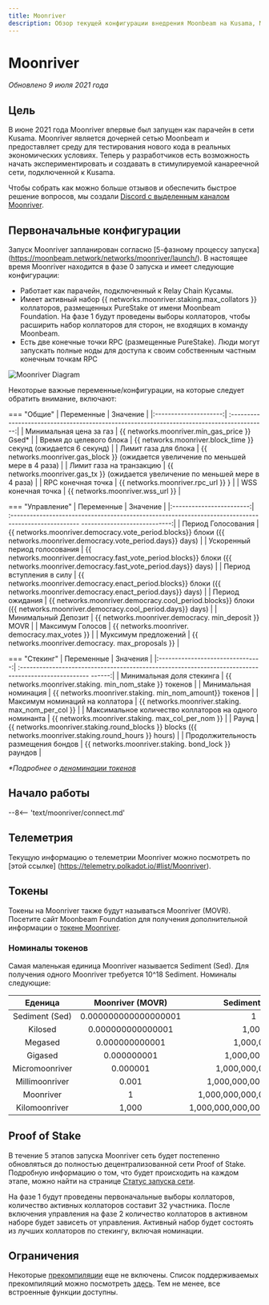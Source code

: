 ```yaml
---
title: Moonriver
description: Обзор текущей конфигурации внедрения Moonbeam на Kusama, Moonriver и информация о том, как начать создавать на ее основе, используя Solidity.
---
```


# Moonriver

_Обновлено 9 июля 2021 года_

## Цель

В июне 2021 года Moonriver впервые был запущен как парачейн в сети Kusama. Moonriver является дочерней сетью Moonbeam и предоставляет среду для тестирования нового кода в реальных экономических условиях. Теперь у разработчиков есть возможность начать экспериментировать и создавать в стимулируемой канареечной сети, подключенной к Kusama.

Чтобы собрать как можно больше отзывов и обеспечить быстрое решение вопросов, мы создали [Discord с выделенным каналом Moonriver](https://discord.gg/5TaUvbRvgM).

## Первоначальные конфигурации

Запуск Moonriver запланирован согласно [5-фазному процессу запуска] (https://moonbeam.network/networks/moonriver/launch/). В настоящее время Moonriver находится в фазе 0 запуска и имеет следующие конфигурации:

- Работает как парачейн, подключенный к Relay Chain Кусамы.
- Имеет активный набор {{ networks.moonriver.staking.max_collators }} коллаторов, размещенных PureStake от имени Moonbeam Foundation. На фазе 1 будут проведены выборы коллаторов, чтобы расширить набор коллаторов для сторон, не входящих в команду Moonbeam.
- Есть две конечные точки RPC (размещенные PureStake). Люди могут запускать полные ноды для доступа к своим собственным частным конечным точкам RPC

![Moonriver Diagram](/images/moonriver/moonriver-diagram.png)

Некоторые важные переменные/конфигурации, на которые следует обратить внимание, включают:

=== "Общие"
    |       Переменные        |                                               Значение                                           |
    |:---------------------:|    :-----------------------------------------------------------------------------------------:|
    |   Минимальная цена за газ   | {{ networks.moonriver.min_gas_price }} Gsed*  |
    |   Время  до целевого блока   |          {{ networks.moonriver.block_time }} секунд  (ожидается 6          секунд)           |
    |    Лимит газа для блока    |         {{ networks.moonriver.gas_block }} (ожидается увеличение по меньшей мере в    4 раза)          |
    | Лимит газа на транзакцию |           {{ networks.moonriver.gas_tx }} (ожидается увеличение по меньшей мере в      4 раза)           |
    |     RPC конечная точка      |                             {{ networks.moonriver.rpc_url }}    }                              |
    |     WSS конечная точка      |                             {{ networks.moonriver.wss_url }}                              |

=== "Управление"
    |         Переменные         |                                                                  Значение                                                              |
    |:------------------------:|    :---------------------------------------------------------------------------------------------------    ----------------------------:|
    |      Период Голосования       |      {{ networks.moonriver.democracy.vote_period.blocks}} блоки ({{     networks.moonriver.democracy.vote_period.days}} days)      |
    | Ускоренный период голосования | {{ networks.moonriver.democracy.fast_vote_period.blocks}} блоки ({{     networks.moonriver.democracy.fast_vote_period.days}} days) |
    |     Период вступления в силу    |     {{ networks.moonriver.democracy.enact_period.blocks}} блоки ({{     networks.moonriver.democracy.enact_period.days}} days)      |
    |     Период ожидания      |      {{ networks.moonriver.democracy.cool_period.blocks}} блоки ({{     networks.moonriver.democracy.cool_period.days}} days)      |
    |     Минимальный Депозит      |                                       {{ networks.moonriver.democracy.    min_deposit }} MOVR                                       |
    |      Максимум Голосов       |                                          {{ networks.moonriver.    democracy.max_votes }}                                           |
    |    Муксимум предложений     |                                        {{ networks.moonriver.democracy.    max_proposals }}                                         |

=== "Стекинг"
    |             Переменные             |                                                       Значения                                                   |
    |:--------------------------------:|    :---------------------------------------------------------------------------------------------------    ------:|
    |     Минимальная доля стекинга     |                           {{ networks.moonriver.staking.    min_nom_stake }} токенов                           |
    |       Минимальная номинация        |                           {{ networks.moonriver.staking.    min_nom_amount}} токенов                           |
    | Максимум номинаций на коллатора |                             {{ networks.moonriver.staking.    max_nom_per_col }}                              |
    | Максимальное количество коллаторов на одного номинанта  |                             {{ networks.moonriver.staking.    max_col_per_nom }}                              |
    |              Раунд               | {{ networks.moonriver.staking.round_blocks }} blocks ({{     networks.moonriver.staking.round_hours }} hours) |
    |          Продолжительность размещения бондов           |                             {{ networks.moonriver.staking.    bond_lock }} раундов                             |

_*Подробнее о [деноминации токенов](#_6)_

## Начало работы

--8<-- 'text/moonriver/connect.md'

## Телеметрия

Текущую информацию о телеметрии Moonriver можно посмотреть по [этой ссылке] (https://telemetry.polkadot.io/#list/Moonriver).

## Токены

Токены на Moonriver также будут называться Moonriver (MOVR). Посетите сайт Moonbeam Foundation для получения дополнительной информации о [токене Moonriver](https://moonbeam.foundation/moonriver-token/). 

### Номиналы токенов

Самая маленькая единица Moonriver называется Sediment (Sed). Для получения одного Moonriver требуется 10^18 Sediment. Номиналы следующие:

|      Еденица      |   Moonriver (MOVR)   |        Sediment (Sed)         |
|:--------------:|:--------------------:|:-----------------------------:|
| Sediment (Sed) | 0.000000000000000001 |               1               |
|    Kilosed     |  0.000000000000001   |             1,000             |
|    Megased     |    0.000000000001    |           1,000,000           |
|    Gigased     |     0.000000001      |         1,000,000,000         |
| Micromoonriver |       0.000001       |       1,000,000,000,000       |
| Millimoonriver |        0.001         |     1,000,000,000,000,000     |
|   Moonriver    |          1           |   1,000,000,000,000,000,000   |
| Kilomoonriver  |        1,000         | 1,000,000,000,000,000,000,000 |

## Proof of Stake

В течение 5 этапов запуска Moonriver сеть будет постепенно обновляться до полностью децентрализованной сети Proof of Stake. Подробную информацию о том, что будет происходить на каждом этапе, можно найти на странице [Статус запуска сети](https://moonbeam.network/networks/moonriver/launch/).

На фазе 1 будут проведены первоначальные выборы коллаторов, количество активных коллаторов составит 32 участника. После включения управления на фазе 2 количество коллаторов в активном наборе будет зависеть от управления. Активный набор будет состоять из лучших коллаторов по стекингу, включая номинации.

## Ограничения

Некоторые [прекомпиляции](https://docs.klaytn.com/smart-contract/precompiled-contracts) еще не включены. Список поддерживаемых прекомпиляций можно посмотреть [здесь](/integrations/precompiles/). Тем не менее, все встроенные функции доступны.

